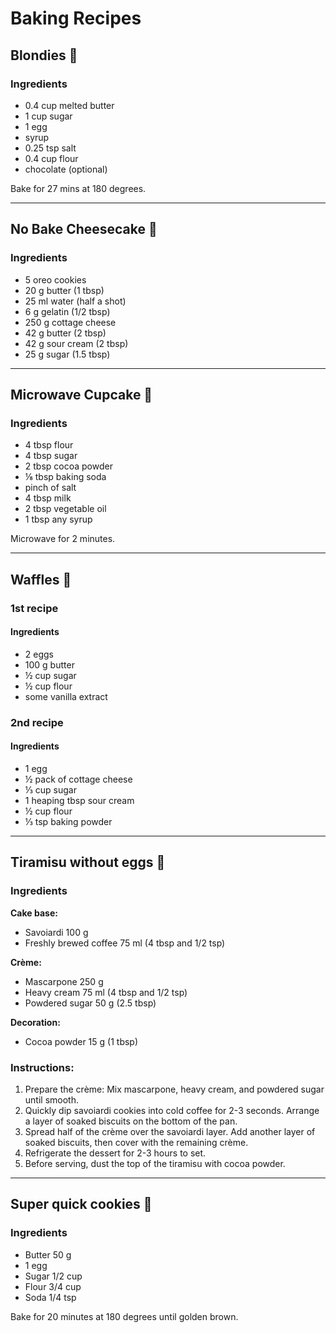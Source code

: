 # Baking Recipes

## Blondies 🥧
### Ingredients
- 0.4 cup melted butter
- 1 cup sugar
- 1 egg
- syrup
- 0.25 tsp salt
- 0.4 cup flour
- chocolate (optional)

Bake for 27 mins at 180 degrees.

---

## No Bake Cheesecake 🍰
### Ingredients
- 5 oreo cookies
- 20 g butter (1 tbsp)
- 25 ml water (half a shot)
- 6 g gelatin (1/2 tbsp)
- 250 g cottage cheese
- 42 g butter (2 tbsp)
- 42 g sour cream (2 tbsp)
- 25 g sugar (1.5 tbsp)

---

## Microwave Cupcake 🧁
### Ingredients
- 4 tbsp flour
- 4 tbsp sugar
- 2 tbsp cocoa powder
- ⅛ tbsp baking soda
- pinch of salt
- 4 tbsp milk
- 2 tbsp vegetable oil
- 1 tbsp any syrup

Microwave for 2 minutes.

---

## Waffles 🧇
### 1st recipe
#### Ingredients
- 2 eggs
- 100 g butter
- ½ cup sugar
- ½ cup flour
- some vanilla extract

### 2nd recipe
#### Ingredients
- 1 egg
- ½ pack of cottage cheese
- ⅓ cup sugar
- 1 heaping tbsp sour cream
- ½ cup flour
- ⅓ tsp baking powder

---

## Tiramisu without eggs 🍮
### Ingredients
**Cake base:**  
- Savoiardi 100 g  
- Freshly brewed coffee 75 ml (4 tbsp and 1/2 tsp)  

**Crème:**  
- Mascarpone 250 g  
- Heavy cream 75 ml (4 tbsp and 1/2 tsp)  
- Powdered sugar 50 g (2.5 tbsp)  

**Decoration:**  
- Cocoa powder 15 g (1 tbsp)  

### Instructions: 
1. Prepare the crème: Mix mascarpone, heavy cream, and powdered sugar until smooth.  
2. Quickly dip savoiardi cookies into cold coffee for 2-3 seconds. Arrange a layer of soaked biscuits on the bottom of the pan.  
3. Spread half of the crème over the savoiardi layer. Add another layer of soaked biscuits, then cover with the remaining crème.  
4. Refrigerate the dessert for 2-3 hours to set.  
5. Before serving, dust the top of the tiramisu with cocoa powder.  

---

## Super quick cookies 🍪
### Ingredients
- Butter 50 g
- 1 egg
- Sugar 1/2 cup
- Flour 3/4 cup
- Soda 1/4 tsp

Bake for 20 minutes at 180 degrees until golden brown.
